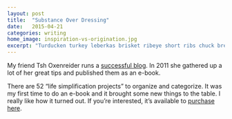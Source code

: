 ```yaml
---
layout: post
title:  "Substance Over Dressing"
date:   2015-04-21
categories: writing
home_image: inspiration-vs-origination.jpg
excerpt: "Turducken turkey leberkas brisket ribeye short ribs chuck bresaola ground round venison prosciutto. Tenderloin pancetta tri-tip, short loin cupim biltong rump bresaola venison frankfurter short ribs."
---
```


My friend Tsh Oxenreider runs a <a href="http://www.theartofsimple.net/">successful blog</a>. In 2011 she gathered up a lot of her great tips and published them as an e-book.

There are 52 &ldquo;life simplification projects&rdquo; to organize and categorize. It was my first time to do an e-book and it brought some new things to the table. I really like how it turned out. If you&rsquo;re interested, it&rsquo;s available to <a href="http://52bites.com/">purchase here</a>.
